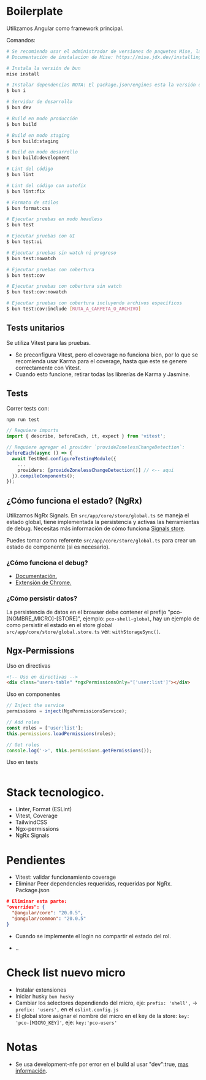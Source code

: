 # Boilerplate

Utilizamos Angular como framework principal.

Comandos:

```sh
# Se recomienda usar el administrador de versiones de paquetes Mise, la version esta en .mise.toml
# Documentación de instalacion de Mise: https://mise.jdx.dev/installing-mise.html#https-mise-run

# Instala la versión de bun
mise install

# Instalar dependencias NOTA: El package.json/engines esta la versión de node a utilizar.
$ bun i

# Servidor de desarrollo
$ bun dev

# Build en modo producción
$ bun build

# Build en modo staging
$ bun build:staging

# Build en modo desarrollo
$ bun build:development

# Lint del código
$ bun lint

# Lint del código con autofix
$ bun lint:fix

# Formato de stilos
$ bun format:css

# Ejecutar pruebas en modo headless
$ bun test

# Ejecutar pruebas con UI
$ bun test:ui

# Ejecutar pruebas sin watch ni progreso
$ bun test:nowatch

# Ejecutar pruebas con cobertura
$ bun test:cov

# Ejecutar pruebas con cobertura sin watch
$ bun test:cov:nowatch

# Ejecutar pruebas con cobertura incluyendo archivos específicos
$ bun test:cov:include [RUTA_A_CARPETA_O_ARCHIVO]
```

## Tests unitarios

Se utiliza Vitest para las pruebas.

- Se preconfigura Vitest, pero el coverage no funciona bien, por lo que se recomienda usar Karma para el coverage, hasta que este se genere correctamente con Vitest.
- Cuando esto funcione, retirar todas las librerías de Karma y Jasmine.

## Tests

Correr tests con:

```bash
npm run test
```

```ts
// Requiere imports
import { describe, beforeEach, it, expect } from 'vitest';

// Requiere agregar el provider `provideZonelessChangeDetection`:
beforeEach(async () => {
  await TestBed.configureTestingModule({
    ...
    providers: [provideZonelessChangeDetection()] // <-- aqui
  }).compileComponents();
});
```

## ¿Cómo funciona el estado? (NgRx)

Utilizamos NgRx Signals. En `src/app/core/store/global.ts` se maneja el estado global, tiene implementada la persistencia y activas las herramientas de debug. Necesitas más información de cómo funciona [Signals store](https://ngrx.io/guide/signals/signal-store).

Puedes tomar como referente `src/app/core/store/global.ts` para crear un estado de componente (si es necesario).

### ¿Cómo funciona el debug?

- [Documentación.](https://ngrx-toolkit.angulararchitects.io/docs/with-devtools#disabling-devtools-in-production)
- [Extensión de Chrome.](https://chromewebstore.google.com/detail/redux-devtools/lmhkpmbekcpmknklioeibfkpmmfibljd)

### ¿Cómo persistir datos?

La persistencia de datos en el browser debe contener el prefijo "pco-[NOMBRE_MICRO]-[STORE]", ejemplo: `pco-shell-global`, hay un ejemplo de como persistir el estado en el store global `src/app/core/store/global.store.ts` ver: `withStorageSync()`.

## Ngx-Permissions

Uso en directivas

```html
<!-- Uso en directivas -->
<div class="users-table" *ngxPermissionsOnly="['user:list']"></div>
```

Uso en componentes

```ts
// Inject the service
permissions = inject(NgxPermissionsService);

// Add roles
const roles = ['user:list'];
this.permissions.loadPermissions(roles);

// Get roles
console.log('->', this.permissions.getPermissions());
```

Uso en tests

```ts

```

# Stack tecnologico.

- Linter, Format (ESLint)
- Vitest, Coverage
- TailwindCSS
- Ngx-permissions
- NgRx Signals

# Pendientes

- Vitest: validar funcionamiento coverage
- Eliminar Peer dependencies requeridas, requeridas por NgRx. Package.json

```json
# Eliminar esta parte:
"overrides": {
  "@angular/core": "20.0.5",
  "@angular/common": "20.0.5"
}
```

- Cuando se implemente el login no compartir el estado del rol.

- ..

# Check list nuevo micro

- Instalar extensiones
- Iniciar husky `bun husky`
- Cambiar los selectores dependiendo del micro, eje: `prefix: 'shell',` -> `prefix: 'users',` en el `eslint.config.js`
- El global store asignar el nombre del micro en el key de la store: `key: 'pco-[MICRO_KEY]'`, eje: `key:'pco-users'`

# Notas

- Se usa development-nfe por error en el build al usar "dev":true, [mas información](https://github.com/angular-architects/module-federation-plugin/issues/753).
